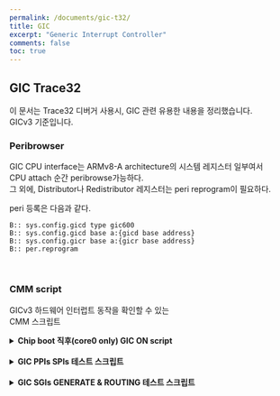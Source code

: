 ```yaml
---
permalink: /documents/gic-t32/
title: GIC
excerpt: "Generic Interrupt Controller"
comments: false
toc: true
---
```


## GIC Trace32

이 문서는 Trace32 디버거 사용시, GIC 관련 유용한 내용을 정리했습니다.<br>
GICv3 기준입니다.<br>

### Peribrowser

GIC CPU interface는 ARMv8-A architecture의 시스템 레지스터 일부여서<br>
CPU attach 순간 peribrowse가능하다.<br>
그 외에, Distributor나 Redistributor 레지스터는 peri reprogram이 필요하다.<br>

peri 등록은 다음과 같다.
```
B:: sys.config.gicd type gic600
B:: sys.config.gicd base a:{gicd base address}
B:: sys.config.gicr base a:{gicr base address}
B:: per.reprogram
```
<br>

### CMM script

GICv3 하드웨어 인터럽트 동작을 확인할 수 있는<br>
CMM 스크립트

<details>
  <summary><B>Chip boot 직후(core0 only) GIC ON script</B></summary>
  <p>
  <pre><code>
/////////////////////////////
// tcc807x gicv3 init script
//
// - for using gic
//     in bare-metal
/////////////////////////////


////////////////////////
// User Configuration //
////////////////////////
&gicd_base={gicd base addr}
&gicr_base={gicd base addr}
&gicr_num_of_regs=1.


////////////////
// GIC offset //
////////////////
&sgi_offset=0x10000


/////////////
// Example //
/////////////
GOSUB GICV3_DISTIF_INIT &gicd_base
GOSUB GICV3_RDISTIF_INIT &gicr_base &gicr_num_of_regs
GOSUB GICV3_CPUIF_INIT &gicr_base
ENDDO


///////////////
// functions //
///////////////
GICV3_DISTIF_INIT:
        ENTRY &arg_gicd_ctlr
        LOCAL &rwp_true
        LOCAL &index &value

        &value=D.Long(AD:&arg_gicd_ctlr)
        &value=&value|(1<<0) ;enable G0
        &value=&value|(1<<1) ;enable G1
        &value=&value|(1<<2) ;enable G1NS
        // enable G0, G1, G1NS before enable ARE_S //
        D.S AD:&arg_gicd_ctlr %LE %Long &value

        &value=&value|(1<<4)
        &value=&value|(1<<5)
        D.S AD:&arg_gicd_ctlr %LE %Long &value
        &rwp_true=1
        while &rwp_true==1
        (
                &rwp_true=D.Long(AD:&arg_gicd_ctlr)
                &rwp_true=&rwp_true>>31.
        )

        RETURN
GICV3_RDISTIF_INIT:
        ENTRY &arg_gicr_ctlr &arg_num_of_reg
        LOCAL &gicr_pwrr &pwrr_offset
        LOCAL &gicr_icenabler &enable_clr_offset
        LOCAL &rwp_true
        LOCAL &index

        &pwrr_offset=0x24
        &enable_clr_offset=&sgi_offset+0x180

        // Redistributor Power On //
        &gicr_pwrr=&arg_gicr_ctlr+&pwrr_offset
        D.S AD:&gicr_pwrr %LE %Long 0x0

        // All clear enable registers //
        &index=1.
        &gicr_icenabler=&arg_gicr_ctlr+&enable_clr_offset
        D.S AD:&gicr_icenabler %LE %Long 0xFFFFFFFF
        &rwp_true=1
        while &rwp_true==1
        (
                &rwp_true=D.Long(AD:&arg_gicr_ctlr)
                &rwp_true=&rwp_true>>31.
        )

        // Set Groups G1NS as default //
        &gicr_igroupr=&arg_gicr_ctlr+&sgi_offset+0x80
        D.S AD:&gicr_igroupr %LE %Long 0xFFFFFFFF

        RETURN

        GICV3_CPUIF_INIT:
        ENTRY &arg_gicr_ctlr
        LOCAL &gicr_waker
        LOCAL &icc_sre_el1 &icc_sre_el3
        LOCAL &icc_pmr_el1
        LOCAL &ca_bit

        &gicr_waker=&arg_gicr_ctlr+0x14

        // gicr core awake //
        &ca_bit=0.
        while &ca_bit==0
        (
                &ca_bit=D.Long(AD:&gicr_waker)
                &ca_bit=&ca_bit&0x7
                &ca_bit=&ca_bit>>2.
        )
        // clear PS bit and wait till ca_bit is 0 //
        D.S AD:&gicr_waker %LE %Long 0x4
        while &ca_bit!=0
                &ca_bit=D.Long(AD:&gicr_waker)

        // set SRE by exception levels //
        &icc_sre_el1=0x30CC5
        &icc_sre_el3=0x36CC5
        D.S SPR:&icc_sre_el3 %Quad 0xF ; auto set 0x7 in icc_sre_el1
        //////////////////////////////////////
        //          <pseudo code>           //
        // scr_el3 <- SCR_NS_BIT            //
        // icc_sre_el2 <- read(icc_sre_el3) //
        // scr_el3 <- ~SCR_NS_BIT           //
        // icc_sre_el1 <- 0x7               //
        //////////////////////////////////////

        // set pmr //
        &icc_pmr_el1=0x30460
        D.S SPR:&icc_pmr_el1 %Quad 0xF0 ; num of priority level: 16

        // set group enable for virtual IRQ //
        &icc_igrpen0_el1=0x30CC6
        D.S SPR:&icc_igrpen0_el1 %Quad 0x1
        &icc_igrpen1_el1=0x30CC7
        D.S SPR:&icc_igrpen1_el1 %Quad 0x1
        &icc_igrpen1_el3=0x36CC7
        D.S SPR:&icc_igrpen1_el3 %Quad 0x3

        RETURN
  </code></pre>
사용자는 User Configuration 파트만 수정해주면 된다.<br>

<B>User Configuration</B><br>
gicd_base: gicd base address를 작성한다.<br>
gicr_base: gicr core 0 lpi base address를 작성한다.<br>
gicr_num_of_regs: Chip boot 직후는 core 0 만 켜져있기 때문에 거의 1 고정<br>
  <p>
</details>
<br>

<details>
  <summary><B>GIC PPIs SPIs 테스트 스크립트</B></summary>
  <p>
  <pre><code>
/////////////////////////////
// gicv3 test script
//
// - delete WDT kernel configs
// B:: sys.config.gicd type gic600
// B:: sys.config.gicd base a:{GICD base address}
// B:: sys.config.gicr type a:{GICR base address}
// B:: per.reprogram
/////////////////////////////

&main=0x0
&sub=0x1

////////////////////////
// User Configuration //
////////////////////////
&num_of_chip=
&cluster=&main ; &main or &sub
&gicd_base_addr=
&gicr_base_addr=
&in_el3=0.
&eoi_mode=0.

//////////////////////////
// User Configuration 2 //
//////////////////////////
&start_irq=16. ; PPIs ~
&gic_max_irq=512.+1. ; 480(SPIs) + 32(SGIs, PPIs)

//////////////////////////
// User Configuration 3 //
//////////////////////////
&gic_target_core=0.


////////////////////////////
// ARM-A System Registers //
// addr prefix: "spr"     //
////////////////////////////
// EL3 //
&scr_el3=0x36110
// GIC CPU Interfaces //
&icc_iar0_el1=0x30c80
&icc_iar1_el1=0x30cc0
&icc_hppir0_el1=0x30c82
&icc_hppir1_el1=0x30cc2
&icc_eoir0_el1=0x30c81
&icc_eoir1_el1=0x30cc1
&icc_dir_el1=0x30cb1
&icc_sgi0r_el1=0x30cb7
&icc_sgi1r_el1=0x30cb5
// System Counter //
&cntp_ctl_el0=0x33e21
&cntv_ctl_el0=0x33e31
&cntps_ctl_el1=0x37e21
&cnthp_ctl_el2=0x34e20
&cntkctl_el1=0x30e10
&cnthctl_el2=0x34e10

///////////////////
// GIC registers //
///////////////////
// GIC offsets //
&iroute_offset=0x6100
&enable_offset=0x100
&enable_clr_offset=0x180
&grp_offset=0x80
&grpmod_offset=0xd00
&pend_offset=0x200
&pend_clr_offset=0x280
&active_offset=0x300
&active_clr_offset=0x380
&sgi_offset=0x10000
&num_of_reg=((&active_clr_offset-&active_offset)/4)+1
&num_of_spi=(&gic_max_irq-32.)
// GIC interrupt registers //
Var.NEWLOCAL long [&num_of_reg] \gic_isenabler
Var.NEWLOCAL long [&num_of_reg] \gic_icenabler
Var.NEWLOCAL long [&num_of_reg] \gic_groupr
Var.NEWLOCAL long [&num_of_reg] \gic_grpmodr
Var.NEWLOCAL long [&num_of_reg] \gic_ispendr
Var.NEWLOCAL long [&num_of_reg] \gic_icpendr
Var.NEWLOCAL long [&num_of_reg] \gic_isactiver
Var.NEWLOCAL long [&num_of_reg] \gic_icactiver
// GICD //
&gicd_base_addr=&gicd_base_addr+(&cluster*0x20000)
&gicd_route_base_addr=&gicd_base_addr+&iroute_offset
&gicd_enable_base_addr=&gicd_base_addr+&enable_offset
&gicd_enable_clr_base_addr=&gicd_base_addr+&enable_clr_offset
&gicd_grp_base_addr=&gicd_base_addr+&grp_offset
&gicd_grpmod_base_addr=&gicd_base_addr+&grpmod_offset
&gicd_pend_base_addr=&gicd_base_addr+&pend_offset
&gicd_pend_clr_base_addr=&gicd_base_addr+&pend_clr_offset
&gicd_active_base_addr=&gicd_base_addr+&active_offset
&gicd_active_clr_base_addr=&gicd_base_addr+&active_clr_offset
// GICR //
&gicr_base_addr=&gicr_base_addr+(&cluster*0x20000)+(&gic_target_core*0x20000)
&gicr_lpi_base_addr=&gicr_base_addr
&gicr_sgi_base_addr=&gicr_base_addr+&sgi_offset
&gicr_isenabler=&gicr_sgi_base_addr+&enable_offset
&gicr_icenabler=&gicr_sgi_base_addr+&enable_clr_offset
&gicr_groupr=&gicr_sgi_base_addr+&grp_offset
&gicr_grpmodr=&gicr_sgi_base_addr+&grpmod_offset
&gicr_ispendr=&gicr_sgi_base_addr+&pend_offset
&gicr_icpendr=&gicr_sgi_base_addr+&pend_clr_offset
&gicr_isactiver=&gicr_sgi_base_addr+&active_offset
&gicr_icactiver=&gicr_sgi_base_addr+&active_clr_offset

//////////
// Etc. //
//////////
// common //
&addr=0x0
&index=0.
&irq=0.
// group //
Var.NEWLOCAL long [&gic_max_irq] \irq_group
&irq_group_flag=1.


GOSUB ENV_PRESET

// GIC Verification //
GOSUB GIC_SETUP
GOSUB GIC_STATUS_INIT
GOSUB GIC_SET_AFFINITY &gic_target_core

sys.log.ON
&irq=&start_irq
WHILE &irq<&gic_max_irq
(
	//////////////////////////////////////////////////
	// Use '> continue' in script debug mode        //
	// <---------------------- (Break.Set)          //
	//////////////////////////////////////////////////
	GOSUB GIC_IRQ_HANDLE &irq
	&irq=&irq+1.
)
sys.log.OFF

ENDDO


ENV_PRESET:
	LOCAL &cpsr
	LOCAL &cpsr_nzcv &cpsr_endian &cpsr_async &cpsr_int &cpsr_mode
	LOCAL &scr
	LOCAL &scr_irq &scr_fiq &scr_ns

	Core.select &gic_target_core

	&cpsr=0x0
	&cpsr_nzcv=(0x4<<28.)
	&cpsr_endian=(0x1<<9.)
	&cpsr_async=(0x1<<8.)
	&cpsr_int=(0x3<<6.)
	&cpsr_mode=0xd ; EL3h

	&secure=0x0
	&scr_irq=(0x1<<1.)
	&scr_fiq=(0x1<<2.)
	&scr_ns=(0x1<<0.)

	&cpsr=&cpsr_nzcv|&cpsr_endian|&cpsr_async|&cpsr_int|&cpsr_mode
	Register.Set CPSR &cpsr

	&secure=D.Long(SPR:&scr_el3)
	&secure=&secure|&scr_irq|&scr_fiq
	&secure=&secure&(~&scr_ns)
	Data.Set SPR:&scr_el3 &secure

	// EL3 -> EL1 //
	if &in_el3==0
	(
		&secure=D.Long(SPR:&scr_el3)
		&secure=&secure&(~&scr_irq)
		&secure=&secure&(~&scr_fiq)
		Data.Set SPR:&scr_el3 &secure

		&cpsr_mode=0x5 ; EL1h
		&cpsr=&cpsr&0xFFFFFFF0
		&cpsr=&cpsr|&cpsr_mode
		Register.Set CPSR &cpsr
	)

	RETURN


GIC_REG_SETUP:
	&index=0.
	WHILE &index<&num_of_reg
	(
		if &index==0.
		(
			Var.set \gic_isenabler[&index]=&gicr_isenabler
			Var.set \gic_icenabler[&index]=&gicr_icenabler
			Var.set \gic_groupr[&index]=&gicr_groupr
			Var.set \gic_grpmodr[&index]=&gicr_grpmodr
			Var.set \gic_ispendr[&index]=&gicr_ispendr
			Var.set \gic_icpendr[&index]=&gicr_icpendr
			Var.set \gic_isactiver[&index]=&gicr_isactiver
			Var.set \gic_icactiver[&index]=&gicr_icactiver
		)
		else
		(
			Var.set \gic_isenabler[&index]=&gicd_enable_base_addr+(&index*0x4)
			Var.set \gic_icenabler[&index]=&gicd_enable_clr_base_addr+(&index*0x4)
			Var.set \gic_groupr[&index]=&gicd_grp_base_addr+(&index*0x4)
			Var.set \gic_grpmodr[&index]=&gicd_grpmod_base_addr+(&index*0x4)
			Var.set \gic_ispendr[&index]=&gicd_pend_base_addr+(&index*0x4)
			Var.set \gic_icpendr[&index]=&gicd_pend_clr_base_addr+(&index*0x4)
			Var.set \gic_isactiver[&index]=&gicd_active_base_addr+(&index*0x4)
			Var.set \gic_icactiver[&index]=&gicd_active_clr_base_addr+(&index*0x4)
		)
		&index=&index+1.
	)

	RETURN


EOI_MODE_SETUP:
	ENTRY &arg_mode
	LOCAL &icc_ctlr_el1 &icc_ctlr_el3
	LOCAL &eoi_mode_el1 &eoi_mode_el3

	if &arg_mode==0
	(
		&icc_ctlr_el1=0x30cc4
		&eoi_mode_el1=D.Long(SPR:&icc_ctlr_el1)
		&eoi_mode_el1=&eoi_mode_el1&(~0x2)
		PER.Set.simple SPR:&icc_ctlr_el1 %Quad &eoi_mode_el1
		if &in_el3==1.
		(
			&icc_ctlr_el3=0x36cc4
			&eoi_mode_el3=D.Long(SPR:&icc_ctlr_el3)
			&eoi_mode_el3=&eoi_mode_el1&(~0x10)
			PER.Set.simple SPR:&icc_ctlr_el3 %Quad &eoi_mode_el3
		)
	)

	RETURN


IRQ_GROUP_SETUP: // GICD_CTLR.DS == 0
	ENTRY &arg_id &arg_index
	LOCAL &val_groupr &val_grpmodr

	&val_groupr=D.Long(ASD:Var.value(\gic_groupr[&arg_index]))
	&val_groupr=&val_groupr>>(&arg_id%32.)
	&val_groupr=&val_groupr&0x1
	&val_grpmodr=D.Long(ASD:Var.value(\gic_grpmodr[&arg_index]))
	&val_grpmodr=&val_grpmodr>>(&arg_id%32.)
	&val_grpmodr=&val_grpmodr&0x1

	if (&val_groupr|&val_grpmodr)==1
		Var.set \irq_group[&arg_id]=1.
	else
		Var.set \irq_group[&arg_id]=0.

	RETURN


DS_IRQ_GROUP_SETUP: // GICD_CTLR.DS == 1
	ENTRY &arg_id &arg_index
	LOCAL &val_groupr

	&val_groupr=D.Long(ASD:Var.value(\gic_groupr[&arg_index]))
	&val_groupr=&val_groupr>>(&arg_id%32.)
	&val_groupr=&val_groupr&0x1

	if &val_groupr==1
		Var.set \irq_group[&arg_id]=1.
	else
		Var.set \irq_group[&arg_id]=0.

	RETURN


GIC_SETUP:
	LOCAL &gicd_ctlr &gicd_ctlr_ds

	GOSUB EOI_MODE_SETUP &eoi_mode
	GOSUB GIC_REG_SETUP

	&gicd_ctlr=D.Long(ASD:&gicd_base_addr)
	&gicd_ctlr=&gicd_ctlr&(1<<6)
	&gicd_ctlr_ds=&gicd_ctlr>>6
	if &gicd_ctlr_ds==0
	(
		&index=0.
		&id=0.
		WHILE &id<&gic_max_irq
		(
			GOSUB IRQ_GROUP_SETUP &id &index
			&id=&id+1.
			&index=(&id/32.)
		)
	)
	else
	(
		&index=0.
		&id=0.
		WHILE &id<&gic_max_irq
		(
			GOSUB DS_IRQ_GROUP_SETUP &id &index
			&id=id+1.
			&index=(&id/32.)
		)
	)

	RETURN


GIC_SET_AFFINITY:
	ENTRY &arg_target
	LOCAL &aff

	&aff=(&arg_target<<8.)
	Data.Set ASD:&gicd_route_base_addr++(&num_of_spi*8) %LE %Long &aff

	RETURN


GIC_SET_IRQ:
	ENTRY &arg_id

	Data.Set ASD:Var.Value(\gic_isenabler[&arg_id/32.]) %LE %Long (1<<(&arg_id%32.))
	Data.Set ASD:Var.Value(\gic_ispendr[&arg_id/32.]) %LE %Long (1<<(&arg_id%32.))

	RETURN


GIC_CLR_IRQ:
	ENTRY &arg_id

	Data.Set ASD:Var.Value(\gic_icpendr[&arg_id/32.]) %LE %Long (1<<(&arg_id%32.))
	Data.Set ASD:Var.Value(\gic_icenabler[&arg_id/32.]) %LE %Long (1<<(&arg_id%32.))

	RETURN


GIC_IRQ_HANDLE:
	ENTRY &arg_irq
	LOCAL &iar &restore_iar
	LOCAL &icc_iar &icc_eoi
	LOCAL &val_enabler &val_pendr &val_activer
	LOCAL &special_id

	if &arg_irq==32.
		GOSUB OFF_SYS_COUNTER &gic_target_core

	&irq_group_flag=Var.value(\irq_group[&arg_irq])
	&special_id=0.
	&spurious_cnt=0.

	if &irq_group_flag==0.
	(
		&icc_iar=&icc_iar0_el1
		&icc_eoi=&icc_eoir0_el1
	)
	else
	(
		&icc_iar=&icc_iar1_el1
		&icc_eoi=&icc_eoir1_el1
	)

	GOSUB GIC_SET_IRQ &arg_irq

	&iar=D.Long(SPR:&icc_iar)

	if (&iar&(~0x3))==1020.
		&special_id=1
	else
		&special_id=0

	if &special_id==0
	(
		// Check active status //
		&val_activer=D.Long(ASD:Var.Value(\gic_isactiver[&iar/32.]))
		&val_activer=&val_activer>>(&iar%32.)
		&val_activer=&val_activer&0x1

		// Check interrupt life-cycle pending -> active //
		if &val_activer==1
		(
			PRINT "Pass interrupt active irq: &iar"
			GOSUB GIC_CLR_IRQ &iar

			PER.Set.simple SPR:&icc_eoi %Quad &iar

			// set dir (eoi mode 1) //
			if &eoi_mode==1
				PER.Set.simple SPR:&icc_dir_el1 %Quad &iar

			// Check active status //
			&val_activer=D.Long(ASD:Var.Value(\gic_isactiver[&iar/32.]))
			&val_activer=&val_activer>>(&iar%32.)
			&val_activer=&val_activer&0x1

			// Check interrupt life-cycle active -> end //
			if &val_activer==0
				PRINT "Pass interrupt handle irq: &iar"
			else
				PRINT "Fail interrupt handle irq: &iar"
		)
		else
		(
			PRINT "Fail interrupt active irq: &iar"
			GOSUB GIC_CLR_IRQ &iar
		)
	)
	else
	(
		PRINT "Spurious interrupt! Check GIC status and irq group"
		PRINT "Recommand RESET and SYStem.Down"
		ENDDO
	)

	RETURN


GIC_STATUS_INIT:
	&index=0.
	WHILE &index<&num_of_reg
	(
		Data.Set ASD:Var.Value(\gic_icenabler[&index]) %LE %Long 0xFFFFFFFF
		Data.Set ASD:Var.Value(\gic_icpendr[&index]) %LE %Long 0xFFFFFFFF
		Data.Set ASD:Var.Value(\gic_icactiver[&index]) %LE %Long 0xFFFFFFFF
		&index=&index+1.
	)

	RETURN


OFF_SYS_COUNTER:
	ENTRY &arg_chip

	Core.select &arg_chip

	Data.Set spr:&cntp_ctl_el0 %LE %Long 0x2
	Data.Set spr:&cntv_ctl_el0 %LE %Long 0x2
	Data.Set spr:&cntps_ctl_el1 %LE %Long 0x2
	Data.Set spr:&cnthp_ctl_el2 %LE %Long 0x2

	Data.Set spr:&cntkctl_el1 %LE %Long 0x3
	Data.Set spr:&cnthctl_el2 %LE %Long 0x303

	RETURN
  </code></pre>
<br>

사용자는 User Configuration 파트만 수정해주면 된다.<br>

<B>User Configuration</B><br>
num_of_chip: 디버거 사용 타겟 칩의 최대 core 수를 작성한다.<br>
cluster: 멀티 클러스터 구조가 아니라면 main이 디폴트 값이다.<br>
gicd_base_addr: gicd의 시작 주소를 작성한다.<br>
gicr_base_addr: gicr core0 lpi 시작 주소를 작성한다.<br>
in_el3: el3 환경에서 테스트하면 1. 작성, el1 환경에서 테스트하면 0. 을 작성한다.<br>
eoi_mode: eoi mode 0 이면 0., 1이면 1. <br>
<br>

<B>User Configuration 2</B><br>
start_irq: 테스트 시작 인터럽트 번호를 작성한다. 보통은 PPIs 시작주소인 16을 쓴다.<br>
gic_max_irq: SoC에서 제공하는 SPI 인터럽트 최대 수를 작성한다. +1. 은 수정하지 않는다.<br>

<B>User Configuration 3</B><br>
gic_target_core: 인터럽트 테스트할 타겟 cpu 번호를 작성한다. num_of_chip값 보다 크면 안된다.<br>
  </p>
</details>
<br>

<details>
  <summary><B>GIC SGIs GENERATE & ROUTING 테스트 스크립트</B></summary>
  <p>
  <pre><code>
////////////////////////////////////////////////////////////////////////////////////////////////////////////////////////////////
// gicv3 sgi generate script
//
// - kernel 6.1 or later
// - delete WDT kernel configs
//
// - As of T32 Debugger 2023,
//   there is a difference between triggering SGI generation through step execution and using debugger commands to write.
//   Since verification is conducted through step execution, it is essential to load the Linux ELF before running this script.
//
////////////////////////////////////////////////////////////////////////////////////////////////////////////////////////////////

&main=0x0
&sub=0x1

////////////////////////
// User Configuration //
////////////////////////
&num_of_chip=8.
&cluster=&main
&gicd_base_addr=
&gicr_base_addr=
&in_el3=0.
&eoi_mode=0.

//////////////////////////
// User Configuration 2 //
//////////////////////////
&remote_storage=1.
&vmlinux="Z:\work1\tcc807x\main\kernel-6.1\vmlinux"
&invalid_part="/home/user"
&correct_part="Z:"

//////////////////////////
// User Configuration 3 //
//////////////////////////
&sgi_create_core=0.
&sgi_target_core=1.

////////////////////////////
// ARM-A System Registers //
// addr prefix: "spr"     //
////////////////////////////
// EL3 //
&scr_el3=0x36110
// GIC CPU Interfaces //
&icc_iar0_el1=0x30c80
&icc_iar1_el1=0x30cc0
&icc_hppir0_el1=0x30c82
&icc_hppir1_el1=0x30cc2
&icc_eoir0_el1=0x30c81
&icc_eoir1_el1=0x30cc1
&icc_dir_el1=0x30cb1
&icc_sgi0r_el1=0x30cb7
&icc_sgi1r_el1=0x30cb5
// System Counter //
&cntp_ctl_el0=0x33e21
&cntv_ctl_el0=0x33e31
&cntps_ctl_el1=0x37e21
&cntkctl_el1=0x30e10
&cnthctl_el2=0x34e10

///////////////////
// GIC registers //
///////////////////
// GIC offsets //
&enable_offset=0x100
&enable_clr_offset=0x180
&grp_offset=0x80
&grpmod_offset=0xd00
&pend_offset=0x200
&pend_clr_offset=0x280
&active_offset=0x300
&active_clr_offset=0x380
&sgi_offset=0x10000
// GICR //
&gicr_base_addr=&gicr_base_addr+(&cluster*0x20000)+(&sgi_target_core*0x20000)
&gicr_lpi_base_addr=&gicr_base_addr
&gicr_sgi_base_addr=&gicr_base_addr+&sgi_offset
&gicr_isenabler=&gicr_sgi_base_addr+&enable_offset
&gicr_icenabler=&gicr_sgi_base_addr+&enable_clr_offset
&gicr_groupr=&gicr_sgi_base_addr+&grp_offset
&gicr_grpmodr=&gicr_sgi_base_addr+&grpmod_offset
&gicr_ispendr=&gicr_sgi_base_addr+&pend_offset
&gicr_icpendr=&gicr_sgi_base_addr+&pend_clr_offset
&gicr_isactiver=&gicr_sgi_base_addr+&active_offset
&gicr_icactiver=&gicr_sgi_base_addr+&active_clr_offset

/////////////
// vmlinux //
/////////////

/////////////////////////////////////////////////////////////////////////////////////////////////////////
// diff --git a/drivers/irqchip/irq-gic-v3.c b/drivers/irqchip/irq-gic-v3.c                            //
// index 11f7c53e4b63..7d5937c375a8 100644                                                             //
// --- a/drivers/irqchip/irq-gic-v3.c                                                                  //
// +++ b/drivers/irqchip/irq-gic-v3.c                                                                  //
// @@ -1298,7 +1298,7 @@ static u16 gic_compute_target_list(int *base_cpu, const struct cpumask *mask, //
//         (MPIDR_AFFINITY_LEVEL(cluster_id, level) \                                                  //
//                 << ICC_SGI1R_AFFINITY_## level ##_SHIFT)                                            //
//                                                                                                     //
// -static void gic_send_sgi(u64 cluster_id, u16 tlist, unsigned int irq)                              //
// +void gic_send_sgi(u64 cluster_id, u16 tlist, unsigned int irq)                                     //
//  {                                                                                                  //
//         u64 val;                                                                                    //
/////////////////////////////////////////////////////////////////////////////////////////////////////////
&break_point=gic_send_sgi+0x40

//////////
// Etc. //
//////////
// common //
&addr=0x0
&core=0
&gic_max_irq=15.
&mpidr_el1=0x30005
&irq=0

GOSUB GIC_SGI_PRESET

sys.log.ON

// GIC SGI generate //
WHILE &irq<=&gic_max_irq
(
	//////////////////////////////////////////////////
	// Use '> continue' in script debug mode        //
	// <---------------------- (Break.Set)          //
	//////////////////////////////////////////////////

	GOSUB GIC_SGI_GENERATE &sgi_create_core &sgi_target_core &irq
	GOSUB GIC_SGI_HANDLE &sgi_target_core &irq
	&irq=&irq+1.
)

sys.log.OFF

ENDDO


GIC_SGI_PRESET:
	Data.LOAD.elf &vmlinux /NoCode
	if &remote_storage==1.
		sYmbol.sourcePATH.translate "&invalid_part" "&correct_part"

	WHILE &core<&num_of_chip
	(
		GOSUB OFF_SYS_COUNTER &core
		&core=&core+1.
	)

	Break.set &break_point

	RETURN


GIC_SGI_GENERATE:
	ENTRY &arg_dpt &arg_dst &arg_id
	LOCAL &aff1 &irq_id &tlist
	LOCAL &sgi_cmd &sgi_staus

	Core.select &arg_dst

	&irq_id=24.
	&aff1=16.
	&tlist=0x1
	&tlist=&tlist|D.Long(SPR:&mpidr_el1)&0xf

	Core.select &arg_dpt

	&sgi_cmd=(&arg_dst<<&aff1)
	&sgi_cmd=&sgi_cmd|(&arg_id<<&irq_id)
	&sgi_cmd=&sgi_cmd|&tlist

	Data.Set ASD:&gicr_isenabler %LE %Long (1<<&arg_id)
	Register.Set PC &break_point
	Register.Set X0 &sgi_cmd
	STEP

	&val_pendr=D.Long(ASD:&gicr_ispendr)>>&arg_id
	&val_pendr=&val_pendr&0x1

	if &val_pendr==1
		PRINT "Pass interrupt pending irq: &arg_id"
	else
		PRINT "Fail interrupt pending irq: &arg_id"

	RETURN


GIC_SET_IRQ:
	ENTRY &arg_id

	Data.Set ASD:&gicr_isenabler %LE %Long (1<<&arg_id)
	Data.Set ASD:&gicr_ispendr %LE %Long (1<<&arg_id)

	RETURN


GIC_CLR_IRQ:
	ENTRY &arg_id

	Data.Set ASD:&gicr_icenabler %LE %Long (1<<&arg_id)
	Data.Set ASD:&gicr_icpendr %LE %Long (1<<&arg_id)

	RETURN


GIC_SGI_HANDLE:
	ENTRY &arg_dst &arg_id

	Core.select &arg_dst
	&iar=D.Long(SPR:&icc_iar1_el1)
	// special ID: 1020 ~ 1023 //
	if (&iar&(~0x3))==1020.
		&special_id=1
	else
		&special_id=0

	if &special_id==0
	(
		&val_activer=D.Long(ASD:&gicr_isactiver)
		&val_activer=&val_activer>>&arg_id
		&val_activer=&val_activer&0x1

		if &val_activer==1
		(
			PRINT "Pass interrupt active irq: &iar"
			GOSUB GIC_CLR_IRQ &iar

			PER.Set.simple SPR:&icc_eoir1_el1 %Quad &iar

			// set dir (eoi mode 1) //
			if &eoi_mode==1.
				PER.Set.simple SPR:&icc_dir_el1 %Quad &iar

			&val_activer=D.Long(ASD:&gicr_isactiver)
			&val_activer=&val_activer>>&arg_id
			&val_activer=&val_activer&0x1

			// Check interrupt life-cycle active -> end //
			if &val_activer==0
			(
				PRINT "Pass interrupt handle irq: &iar"
				PRINT "Pass Core[&sgi_create_core] ===> Core[&sgi_target_core] [SGI:&iar]"
			)
			else
				PRINT "Fail interrupt handle irq: &iar"
		)
		else
		(
			PRINT "Fail interrupt active irq: &iar"
			GOSUB GIC_CLR_IRQ &iar
		)
	)
	else
	(
		PRINT "Spurious interrupt! Check GIC status and irq group"
		PRINT "Recommand RESET and SYStem.Down"
		ENDDO
	)

	RETURN


EOI_MODE_SETUP:
	ENTRY &arg_mode
	LOCAL &icc_ctlr_el1 &icc_ctlr_el3
	LOCAL &eoi_mode_el1 &eoi_mode_el3

	if &arg_mode==0
	(
		&icc_ctlr_el1=0x30cc4
		&eoi_mode_el1=D.Long(SPR:&icc_ctlr_el1)
		&eoi_mode_el1=&eoi_mode_el1&(~0x2)
		PER.Set.simple SPR:&icc_ctlr_el1 %Quad &eoi_mode_el1
		if &in_el3==1.
		(
			&icc_ctlr_el3=0x36cc4
			&eoi_mode_el3=D.Long(SPR:&icc_ctlr_el3)
			&eoi_mode_el3=&eoi_mode_el1&(~0x10)
			PER.Set.simple SPR:&icc_ctlr_el3 %Quad &eoi_mode_el3
		)
	)

	RETURN


GIC_RESET:
	ENTRY &arg_dst
	LOCAL &sgi_cenabler &sgi_cpendr &sgi_cactiver

	&sgi_cenabler=&gicr_icenabler+(0x20000*&arg_dst)
	&sgi_cpendr=&gicr_icpendr+(0x20000*&arg_dst)
	&sgi_cactiver=&gicr_icactiver+(0x20000*&arg_dst)

	Data.Set ASD:&sgi_cenabler %LE %Long 0xFFFFFFFF
	Data.Set ASD:&sgi_cpendr %LE %Long 0xFFFFFFFF
	Data.Set ASD:&sgi_cactiver %LE %Long 0xFFFFFFFF

	RETURN


OFF_SYS_COUNTER:
	ENTRY &arg_chip

	Core.select &arg_chip

	Data.Set spr:&cntp_ctl_el0 %LE %Long 0x2
	Data.Set spr:&cntv_ctl_el0 %LE %Long 0x2
	Data.Set spr:&cntps_ctl_el1 %LE %Long 0x2

	Data.Set spr:&cntkctl_el1 %LE %Long 0x3
	Data.Set spr:&cnthctl_el2 %LE %Long 0x303

	RETURN
  </code></pre>

사용자는 User Configuration 파트만 수정해주면 된다.<br>

<B>User Configuration</B><br>
num_of_chip: 디버거 사용 타겟 칩의 최대 core 수를 작성한다.<br>
cluster: 멀티 클러스터 구조가 아니라면 main이 디폴트 값이다.<br>
gicd_base_addr: gicd의 시작 주소를 작성한다.<br>
gicr_base_addr: gicr core0 lpi 시작 주소를 작성한다.<br>
in_el3: el3 환경에서 테스트하면 1. 작성, el1 환경에서 테스트하면 0. 을 작성한다.<br>
eoi_mode: eoi mode 0 이면 0., 1이면 1. <br>
<br>

<B>User Configuration 2</B><br>
remote_storage: nfs나 samaba 같은 remote 환경 사용 시, 1. 아니면 0.을 작성한다.<br>
vmlinux: remote_storage가 1일 경우, 빌드한 커널의 vmlinux 경로를 작성한다.<br>
invalid_part: remote_storage가 1일 경우, remote 입장에서의 변환이 필요한 경로를 작성한다.<br>
correct_part: remote_storage가 1일 경우, cmm script 실행 경로에서의 변환이 필요한 경로를 작성한다.<br>

<B>User Configuration 3</B><br>
&sgi_create_core: SGI를 트리거할 core 번호를 작성한다.<br>
&sgi_target_core: SGI를 처리할 core 번호를 작성한다.<br>
  </p>
</details>
<br>

